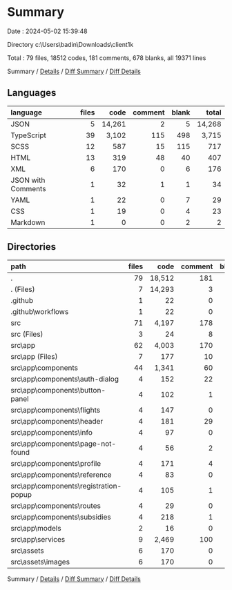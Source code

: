 # Summary

Date : 2024-05-02 15:39:48

Directory c:\\Users\\badin\\Downloads\\client1k

Total : 79 files,  18512 codes, 181 comments, 678 blanks, all 19371 lines

Summary / [Details](details.md) / [Diff Summary](diff.md) / [Diff Details](diff-details.md)

## Languages
| language | files | code | comment | blank | total |
| :--- | ---: | ---: | ---: | ---: | ---: |
| JSON | 5 | 14,261 | 2 | 5 | 14,268 |
| TypeScript | 39 | 3,102 | 115 | 498 | 3,715 |
| SCSS | 12 | 587 | 15 | 115 | 717 |
| HTML | 13 | 319 | 48 | 40 | 407 |
| XML | 6 | 170 | 0 | 6 | 176 |
| JSON with Comments | 1 | 32 | 1 | 1 | 34 |
| YAML | 1 | 22 | 0 | 7 | 29 |
| CSS | 1 | 19 | 0 | 4 | 23 |
| Markdown | 1 | 0 | 0 | 2 | 2 |

## Directories
| path | files | code | comment | blank | total |
| :--- | ---: | ---: | ---: | ---: | ---: |
| . | 79 | 18,512 | 181 | 678 | 19,371 |
| . (Files) | 7 | 14,293 | 3 | 8 | 14,304 |
| .github | 1 | 22 | 0 | 7 | 29 |
| .github\\workflows | 1 | 22 | 0 | 7 | 29 |
| src | 71 | 4,197 | 178 | 663 | 5,038 |
| src (Files) | 3 | 24 | 8 | 12 | 44 |
| src\\app | 62 | 4,003 | 170 | 645 | 4,818 |
| src\\app (Files) | 7 | 177 | 10 | 29 | 216 |
| src\\app\\components | 44 | 1,341 | 60 | 268 | 1,669 |
| src\\app\\components\\auth-dialog | 4 | 152 | 22 | 29 | 203 |
| src\\app\\components\\button-panel | 4 | 102 | 1 | 14 | 117 |
| src\\app\\components\\flights | 4 | 147 | 0 | 23 | 170 |
| src\\app\\components\\header | 4 | 181 | 29 | 36 | 246 |
| src\\app\\components\\info | 4 | 97 | 0 | 16 | 113 |
| src\\app\\components\\page-not-found | 4 | 56 | 2 | 12 | 70 |
| src\\app\\components\\profile | 4 | 171 | 4 | 35 | 210 |
| src\\app\\components\\reference | 4 | 83 | 0 | 17 | 100 |
| src\\app\\components\\registration-popup | 4 | 105 | 1 | 22 | 128 |
| src\\app\\components\\routes | 4 | 29 | 0 | 11 | 40 |
| src\\app\\components\\subsidies | 4 | 218 | 1 | 53 | 272 |
| src\\app\\models | 2 | 16 | 0 | 2 | 18 |
| src\\app\\services | 9 | 2,469 | 100 | 346 | 2,915 |
| src\\assets | 6 | 170 | 0 | 6 | 176 |
| src\\assets\\images | 6 | 170 | 0 | 6 | 176 |

Summary / [Details](details.md) / [Diff Summary](diff.md) / [Diff Details](diff-details.md)